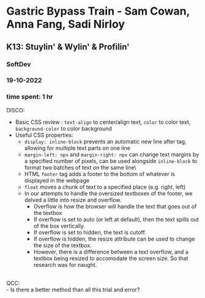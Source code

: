 # Gastric Bypass Train - Sam Cowan, Anna Fang, Sadi Nirloy
## K13: Stuylin' & Wylin' & Profilin'
### SoftDev
### 19-10-2022
### time spent: 1 hr

DISCO:
- Basic CSS review : `text-align` to center/align text, `color` to color text, `background-color` to color background
- Useful CSS properties:
	- `display: inline-block` prevents an automatic new line after tag, allowing for multiple text parts on one line
	- `margin-left: npx` and `margin-right: npx` can change text margins by a specified number of pixels, can be used alongside `inline-block` to format two batches of text on the same line\
	- HTML `footer` tag adds a footer to the bottom of whatever is displayed in the webpage
	- `float` moves a chunk of text to a specified place (e.g. right, left)
	- In our attempts to handle the oversized textboxes of the footer, we delved a little into resize and overflow.
		- Overflow is how the browser will handle the text that goes out of the textbox
		- If overflow is set to auto (or left at default), then the text spills out of the box vertically.
		- If overflow is set to hidden, the text is cutoff.
		- If overflow is hidden, the resize attribute can be used to change the size of the textbox.
		- However, there is a difference between a text overflow, and a textbox being resized to accomodate the screen size. So that research was for naught.
<br>
QCC: <br> 
- Is there a better method than all this trial and error?
